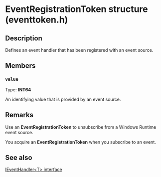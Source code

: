 # EventRegistrationToken structure (eventtoken.h)

## Description

Defines an event handler that has been registered with an event source.

## Members

### `value`

Type: **INT64**

An identifying value that is provided by an event source.

## Remarks

Use an **EventRegistrationToken** to unsubscribe from a Windows Runtime event source.

You acquire an **EventRegistrationToken** when you subscribe to an event.

## See also

[IEventHandler\<T\> interface](https://learn.microsoft.com/previous-versions/hh438424(v=vs.85))